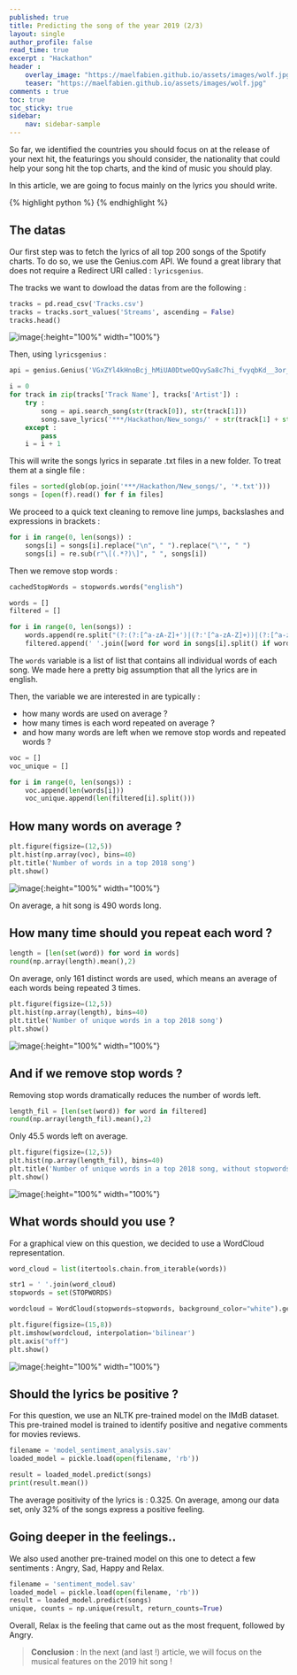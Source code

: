 ```yaml
---
published: true
title: Predicting the song of the year 2019 (2/3)
layout: single
author_profile: false
read_time: true
excerpt : "Hackathon"
header :
    overlay_image: "https://maelfabien.github.io/assets/images/wolf.jpg"
    teaser: "https://maelfabien.github.io/assets/images/wolf.jpg"
comments : true
toc: true
toc_sticky: true
sidebar:
    nav: sidebar-sample
---
```


So far, we identified the countries you should focus on at the release of your next hit, the featurings you should consider, the nationality that could help your song hit the top charts, and the kind of music you should play. 

In this article, we are going to focus mainly on the lyrics you should write.

{% highlight python %}
{% endhighlight %}

## The datas

Our first step was to fetch the lyrics of all top 200 songs of the Spotify charts. To do so, we use the Genius.com API. We found a great library that does not require a Redirect URI called : `lyricsgenius`.

The tracks we want to dowload the datas from are the following :

```python
tracks = pd.read_csv('Tracks.csv')
tracks = tracks.sort_values('Streams', ascending = False)
tracks.head()
```
![image](https://maelfabien.github.io/assets/images/tracks.png){:height="100%" width="100%"}

Then, using `lyricsgenius` :
```python
api = genius.Genius('VGxZYl4kHnoBcj_hMiUA0DtweOQvySa8c7hi_fvyqbKd__3or_Lkn75yCG6_immb')

i = 0
for track in zip(tracks['Track Name'], tracks['Artist']) :
    try :
        song = api.search_song(str(track[0]), str(track[1]))
        song.save_lyrics('***/Hackathon/New_songs/' + str(track[1] + str(i)))
    except : 
        pass
    i = i + 1
```
This will write the songs lyrics in separate .txt files in a new folder. To treat them at a single file :

```python
files = sorted(glob(op.join('***/Hackathon/New_songs/', '*.txt')))
songs = [open(f).read() for f in files]
```
We proceed to a quick text cleaning to remove line jumps, backslashes and expressions in brackets :
```python
for i in range(0, len(songs)) :
    songs[i] = songs[i].replace("\n", " ").replace("\'", " ")
    songs[i] = re.sub(r"\[(.*?)\]", " ", songs[i])
```

Then we remove stop words :
```python 
cachedStopWords = stopwords.words("english")

words = []
filtered = []

for i in range(0, len(songs)) :
    words.append(re.split("(?:(?:[^a-zA-Z]+')|(?:'[^a-zA-Z]+))|(?:[^a-zA-Z']+)", songs[i]))
    filtered.append(' '.join([word for word in songs[i].split() if word not in cachedStopWords]))
```
The `words` variable is a list of list that contains all individual words of each song. We made here a pretty big assumption that all the lyrics are in english. 

Then, the variable we are interested in are typically :
- how many words are used on average ?
- how many times is each word repeated on average ?
- and how many words are left when we remove stop words and repeated words ?

```python
voc = []
voc_unique = []

for i in range(0, len(songs)) :
    voc.append(len(words[i]))
    voc_unique.append(len(filtered[i].split()))
```

## How many words on average ?

```python
plt.figure(figsize=(12,5))
plt.hist(np.array(voc), bins=40)
plt.title('Number of words in a top 2018 song')
plt.show()
```
![image](https://maelfabien.github.io/assets/images/words1.png){:height="100%" width="100%"}

On average, a hit song is 490 words long.

## How many time should you repeat each word ?

```python
length = [len(set(word)) for word in words]
round(np.array(length).mean(),2)
```
On average, only 161 distinct words are used, which means an average of each words being repeated 3 times.

```python
plt.figure(figsize=(12,5))
plt.hist(np.array(length), bins=40)
plt.title('Number of unique words in a top 2018 song')
plt.show()
```
![image](https://maelfabien.github.io/assets/images/words2.png){:height="100%" width="100%"}

## And if we remove stop words ?

Removing stop words dramatically reduces the number of words left. 

```python
length_fil = [len(set(word)) for word in filtered]
round(np.array(length_fil).mean(),2)
```
Only 45.5 words left on average. 

```python
plt.figure(figsize=(12,5))
plt.hist(np.array(length_fil), bins=40)
plt.title('Number of unique words in a top 2018 song, without stopwords')
plt.show()
```
![image](https://maelfabien.github.io/assets/images/words3.png){:height="100%" width="100%"}

## What words should you use ?

For a graphical view on this question, we decided to use a WordCloud representation.

```python
word_cloud = list(itertools.chain.from_iterable(words))

str1 = ' '.join(word_cloud)
stopwords = set(STOPWORDS)

wordcloud = WordCloud(stopwords=stopwords, background_color="white").generate(str(str1))

plt.figure(figsize=(15,8))
plt.imshow(wordcloud, interpolation='bilinear')
plt.axis("off")
plt.show()
```
![image](https://maelfabien.github.io/assets/images/wordcould.png){:height="100%" width="100%"}

## Should the lyrics be positive ?

For this question, we use an NLTK pre-trained model on the IMdB dataset. This pre-trained model is trained to identify positive and negative comments for movies reviews. 

```python
filename = 'model_sentiment_analysis.sav'
loaded_model = pickle.load(open(filename, 'rb'))

result = loaded_model.predict(songs)
print(result.mean())
```
The average positivity of the lyrics is : 0.325. On average, among our data set, only 32% of the songs express a positive feeling. 

## Going deeper in the feelings..

We also used another pre-trained model on this one to detect a few sentiments : Angry, Sad, Happy and Relax.

```python
filename = 'sentiment_model.sav'
loaded_model = pickle.load(open(filename, 'rb'))
result = loaded_model.predict(songs)
unique, counts = np.unique(result, return_counts=True)
```
Overall, Relax is the feeling that came out as the most frequent, followed by Angry. 

> **Conclusion** : In the next (and last !) article, we will focus on the musical features on the 2019 hit song !
